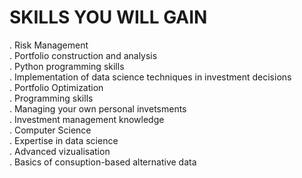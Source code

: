 # SKILLS YOU WILL GAIN
. Risk Management<br>
. Portfolio construction and analysis<br>
. Python programming skills<br>
. Implementation of data science techniques in investment decisions<br>
. Portfolio Optimization<br>
. Programming skills<br>
. Managing your own personal invetsments<br>
. Investment management knowledge<br>
. Computer Science<br>
. Expertise in data science<br>
. Advanced vizualisation<br>
. Basics of consuption-based alternative data<br>
